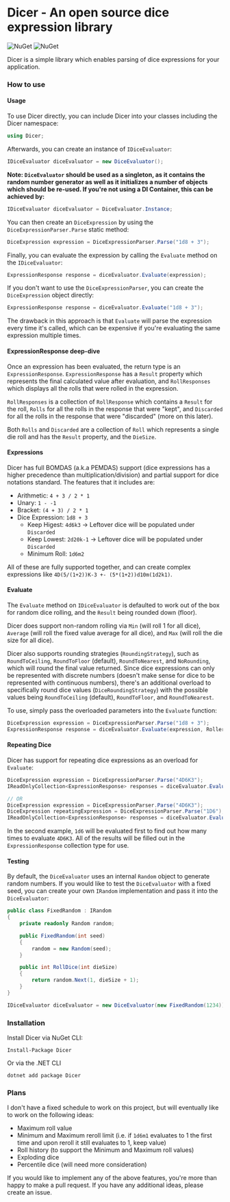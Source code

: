 # Dicer - An open source dice expression library

![NuGet](https://img.shields.io/nuget/v/Dicer)
![NuGet](https://img.shields.io/nuget/dt/Dicer)

Dicer is a simple library which enables parsing of dice expressions for your application.

### How to use

#### Usage

To use Dicer directly, you can include Dicer into your classes including the Dicer namespace:

```csharp
using Dicer;
```

Afterwards, you can create an instance of `IDiceEvaluator`:

```csharp
IDiceEvaluator diceEvaluator = new DiceEvaluator();
```

**Note: `DiceEvaluator` should be used as a singleton, as it contains the random number generator as well as it
initializes a number of objects which should be re-used. If you're not using a DI Container, this can be achieved by:**

```csharp
IDiceEvaluator diceEvaluator = DiceEvaluator.Instance;
```

You can then create an `DiceExpression` by using the `DiceExpressionParser.Parse` static method:

```csharp
DiceExpression expression = DiceExpressionParser.Parse("1d8 + 3");
```

Finally, you can evaluate the expression by calling the `Evaluate` method on the `IDiceEvaluator`:

```csharp
ExpressionResponse response = diceEvaluator.Evaluate(expression);
```

If you don't want to use the `DiceExpressionParser`, you can create the `DiceExpression` object directly:

```csharp
ExpressionResponse response = diceEvaluator.Evaluate("1d8 + 3");
```

The drawback in this approach is that `Evaluate` will parse the expression every time it's called, which can be expensive if you're evaluating the same expression multiple times.

#### ExpressionResponse deep-dive

Once an expression has been evaluated, the return type is an `ExpressionResponse`. `ExpressionResponse` has a `Result`
property which represents the final calculated value after evaluation, and `RollResponses` which displays all the rolls
that were rolled in the expression.

`RollResponses` is a collection of `RollResponse` which contains a `Result` for the roll, `Rolls` for all the rolls in
the response that were "kept", and `Discarded` for all the rolls in the response that were "discarded" (more on this
later).

Both `Rolls` and `Discarded` are a collection of `Roll` which represents a single die roll and has the `Result`
property, and the `DieSize`.

#### Expressions

Dicer has full BOMDAS (a.k.a PEMDAS) support (dice expressions has a higher precedence than multiplication/division) and
partial support for dice notations standard. The features that it includes are:

- Arithmetic: `4 + 3 / 2 * 1`
- Unary: `1 - -1`
- Bracket: `(4 + 3) / 2 * 1`
- Dice Expression: `1d8 + 3`
    - Keep Higest: `4d6k3` -> Leftover dice will be populated under `Discarded`
    - Keep Lowest: `2d20k-1` -> Leftover dice will be populated under `Discarded`
    - Minimum Roll: `1d6m2`

All of these are fully supported together, and can create complex expressions like
`4D(5/(1+2))K-3 +- (5*(1+2))d10m(1d2k1)`.

#### Evaluate

The `Evaluate` method on `IDiceEvaluator` is defaulted to work out of the box for random dice rolling, and the `Result`
being rounded down (floor).

Dicer does support non-random rolling via `Min` (will roll 1 for all dice), `Average` (will roll the fixed value average
for all dice), and `Max` (will roll the die size for all dice).

Dicer also supports rounding strategies (`RoundingStrategy`), such as `RoundToCeiling`, `RoundToFloor` (default),
`RoundToNearest`, and `NoRounding`, which will round the final value returned. Since dice expressions can only be
represented with discrete numbers (doesn't make sense for dice to be represented with continuous numbers), there's an
additional overload to specifically round dice values (`DiceRoundingStrategy`) with the possible values being
`RoundToCeiling` (default), `RoundToFloor`, and `RoundToNearest`.

To use, simply pass the overloaded parameters into the `Evaluate` function:

```csharp
DiceExpression expression = DiceExpressionParser.Parse("1d8 + 3");
ExpressionResponse response = diceEvaluator.Evaluate(expression, Roller.Max, RoundingStrategy.NoRounding, DiceRoundingStrategy.RoundToNearest);
```

#### Repeating Dice

Dicer has support for repeating dice expressions as an overload for `Evaluate`:

```csharp
DiceExpression expression = DiceExpressionParser.Parse("4D6K3");
IReadOnlyCollection<ExpressionResponse> responses = diceEvaluator.Evaluate(expression, 6);

// OR
DiceExpression expression = DiceExpressionParser.Parse("4D6K3");
DiceExpression repeatingExpression = DiceExpressionParser.Parse("1D6");
IReadOnlyCollection<ExpressionResponse> responses = diceEvaluator.Evaluate(expression, repeatingExpression);
```

In the second example, `1d6` will be evaluated first to find out how many times to evaluate `4D6K3`. All of the results
will be filled out in the `ExpressionResponse` collection type for use.

#### Testing

By default, the `DiceEvaluator` uses an internal `Random` object to generate random numbers. If you would like to test
the `DiceEvaluator` with a fixed seed, you can create your own `IRandom` implementation and pass it into the
`DiceEvaluator`:

```csharp
public class FixedRandom : IRandom
{
    private readonly Random random;

    public FixedRandom(int seed)
    {
        random = new Random(seed);
    }

    public int RollDice(int dieSize)
    {
        return random.Next(1, dieSize + 1);
    }
}

IDiceEvaluator diceEvaluator = new DiceEvaluator(new FixedRandom(1234));
```

### Installation

Install Dicer via NuGet CLI:

```
Install-Package Dicer
```

Or via the .NET CLI

```
dotnet add package Dicer
```

### Plans

I don't have a fixed schedule to work on this project, but will eventually like to work on the following ideas:

- Maximum roll value
- Minimum and Maximum reroll limit (i.e. if `1d6m1` evaluates to 1 the first time and upon reroll it still evaluates to
  1, keep value)
- Roll history (to support the Minimum and Maximum roll values)
- Exploding dice
- Percentile dice (will need more consideration)

If you would like to implement any of the above features, you're more than happy to make a pull request. If you have any
additional ideas, please create an issue.